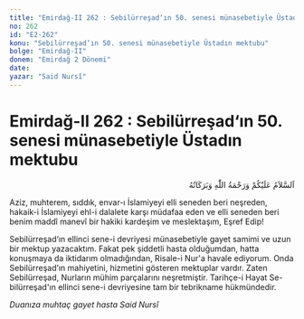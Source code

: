 ```yaml
---
title: "Emirdağ-II 262 : Sebilürreşad‘ın 50. senesi münasebetiyle Üstadın mektubu"
no: 262
id: "E2-262"
konu: "Sebilürreşad‘ın 50. senesi münasebetiyle Üstadın mektubu"
bolge: "Emirdağ-II"
donem: "Emirdağ 2 Dönemi"
date: 
yazar: "Said Nursî"
---
```


# Emirdağ-II 262 : Sebilürreşad‘ın 50. senesi münasebetiyle Üstadın mektubu

<p class="arabic" dir="rtl" title="Meal: “Allah’ın selâmı, rahmeti ve bereketleri, üzerinize olsun.”">اَلسَّلاَمُ عَلَيْكُمْ وَرَحْمَةُ اللّٰهِ وَبَرَكَاتُهُ</p>

Aziz, muhterem, sıddık, envar-ı İslamiyeyi elli seneden beri neşreden, hakaik-i İslamiyeyi ehl-i dalalete karşı müdafaa eden ve elli seneden beri benim maddî manevî bir hakiki kardeşim ve meslektaşım, Eşref Edip!

Sebilürreşad‘ın ellinci sene-i devriyesi münasebetiyle gayet samimi ve uzun bir mektup yazacaktım. Fakat pek şiddetli hasta olduğumdan, hatta konuşmaya da iktidarım olmadığından, Risale-i Nur'a havale ediyorum. Onda Sebilürreşad’ın mahiyetini, hizmetini gösteren mektuplar vardır. Zaten Sebilürreşad, Nurların mühim parçalarını neşretmiştir. Tarihçe-i Hayat Se-bilürreşad'ın ellinci sene-i devriyesine tam bir tebrikname hükmündedir.

*Duanıza muhtaç gayet hasta*
*Said Nursî*
